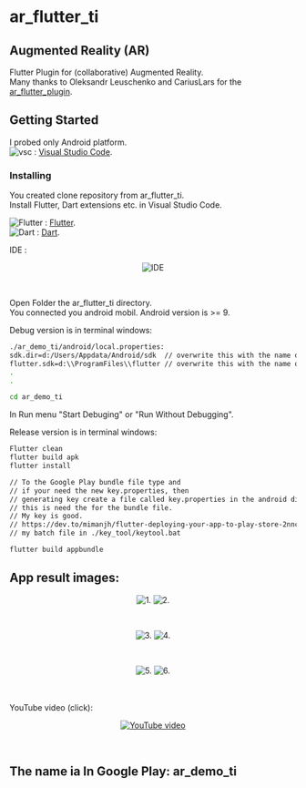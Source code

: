 # ar_flutter_ti

## Augmented Reality (AR)
Flutter Plugin for (collaborative) Augmented Reality.<br>
Many thanks to Oleksandr Leuschenko and CariusLars for the 
[ar_flutter_plugin](https://github.com/CariusLars/ar_flutter_plugin).<br>

## Getting Started<br>
I probed only Android platform.<br>
![vsc](ar_demo_ti/images/vscicon1.png) : [Visual Studio Code](https://code.visualstudio.com/).<br>

### Installing<br>
You created clone repository from ar_flutter_ti.<br>
Install Flutter, Dart extensions etc. in Visual Studio Code.<br>


![Flutter](ar_demo_ti/images/fluttericon1.png) : [Flutter](https://flutter.dev/).<br>
![Dart](ar_demo_ti/images/darticon1.png) : [Dart](https://dart.dev/).<br>

IDE :
<div align="center">

![IDE](ar_demo_ti/images/vsc.jpg)

</div><br>

Open Folder the ar_flutter_ti directory.<br>
You connected you android mobil. Android version is >= 9. <br>

Debug version is in terminal windows:
```bash
./ar_demo_ti/android/local.properties:
sdk.dir=d:/Users/Appdata/Android/sdk  // overwrite this with the name of your own sdk.dir of directory.
flutter.sdk=d:\\ProgramFiles\\flutter // overwrite this with the name of your own flutter.dir of directory.
.
.

cd ar_demo_ti
```
In Run menu "Start Debuging" or "Run Without Debugging". <br>

Release version is in terminal windows: <br>

```bash
Flutter clean
flutter build apk
flutter install

// To the Google Play bundle file type and
// if your need the new key.properties, then 
// generating key create a file called key.properties in the android directory.
// this is need the for the bundle file.
// My key is good.
// https://dev.to/mimanjh/flutter-deploying-your-app-to-play-store-2nnc
// my batch file in ./key_tool/keytool.bat

flutter build appbundle 
```

## App result images:<br>
<div align="center">

![1.](ar_demo_ti/images/ar_demo_ti_screen1.jpg)
![2.](ar_demo_ti/images/ar_demo_ti_screen2.jpg)

</div><br>
<div align="center">

![3.](ar_demo_ti/images/ar_demo_ti_screen3.jpg)
![4.](ar_demo_ti/images/ar_demo_ti_screen4.jpg)

</div><br>
<div align="center">

![5.](ar_demo_ti/images/ar_demo_ti_screen5.jpg)
![6.](ar_demo_ti/images/ar_demo_ti_screen6.jpg)

</div><br>
<br>
YouTube video (click):<br>
<div align="center">

[![YouTube video](https://img.youtube.com/vi/AvguI4dyZtY/0.jpg)](https://www.youtube.com/watch?v=AvguI4dyZtY)

</div><br>

## The name ia In Google Play: ar_demo_ti
